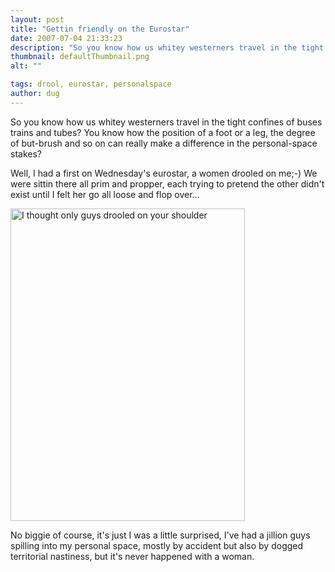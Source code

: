 ```yaml
---
layout: post
title: "Gettin friendly on the Eurostar"
date: 2007-07-04 21:33:23
description: "So you know how us whitey westerners travel in the tight confines of buses trains and tubes? You know how the position of a foot or a leg, the degree of but-brush and so on can really make a difference&#8230;"
thumbnail: defaultThumbnail.png
alt: ""

tags: drool, eurostar, personalspace
author: dug
---
```


<p>So you know how us whitey westerners travel in the tight confines of buses trains and tubes? You know how the position of a foot or a leg, the degree of but-brush and so on can really make a difference in the personal-space stakes?</p>

<p>Well, I had a first on Wednesday's eurostar, a women drooled on me;-) We were sittin there all prim and propper, each trying to pretend the other didn't exist until I felt her go all loose and flop over...</p>

<p><a href="http://www.flickr.com/photos/bozo/714391685/" title="Photo Sharing"><img src="http://farm2.static.flickr.com/1416/714391685_be60f7aa51.jpg" width="375" height="500" alt="I thought only guys drooled on your shoulder" /></a></p>

<p>No biggie of course, it's just I was a little surprised, I've had a jillion guys spilling into my personal space, mostly by accident but also by dogged territorial nastiness, but it's never happened with a woman.</p>
